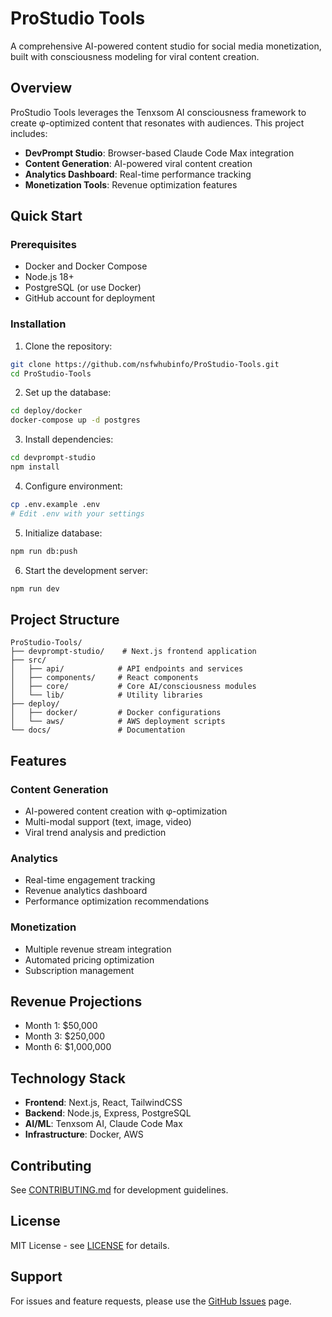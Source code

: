 # ProStudio Tools

A comprehensive AI-powered content studio for social media monetization, built with consciousness modeling for viral content creation.

## Overview

ProStudio Tools leverages the Tenxsom AI consciousness framework to create φ-optimized content that resonates with audiences. This project includes:

- **DevPrompt Studio**: Browser-based Claude Code Max integration
- **Content Generation**: AI-powered viral content creation
- **Analytics Dashboard**: Real-time performance tracking
- **Monetization Tools**: Revenue optimization features

## Quick Start

### Prerequisites

- Docker and Docker Compose
- Node.js 18+ 
- PostgreSQL (or use Docker)
- GitHub account for deployment

### Installation

1. Clone the repository:
```bash
git clone https://github.com/nsfwhubinfo/ProStudio-Tools.git
cd ProStudio-Tools
```

2. Set up the database:
```bash
cd deploy/docker
docker-compose up -d postgres
```

3. Install dependencies:
```bash
cd devprompt-studio
npm install
```

4. Configure environment:
```bash
cp .env.example .env
# Edit .env with your settings
```

5. Initialize database:
```bash
npm run db:push
```

6. Start the development server:
```bash
npm run dev
```

## Project Structure

```
ProStudio-Tools/
├── devprompt-studio/    # Next.js frontend application
├── src/
│   ├── api/            # API endpoints and services
│   ├── components/     # React components
│   ├── core/           # Core AI/consciousness modules
│   └── lib/            # Utility libraries
├── deploy/
│   ├── docker/         # Docker configurations
│   └── aws/            # AWS deployment scripts
└── docs/               # Documentation
```

## Features

### Content Generation
- AI-powered content creation with φ-optimization
- Multi-modal support (text, image, video)
- Viral trend analysis and prediction

### Analytics
- Real-time engagement tracking
- Revenue analytics dashboard
- Performance optimization recommendations

### Monetization
- Multiple revenue stream integration
- Automated pricing optimization
- Subscription management

## Revenue Projections

- Month 1: $50,000
- Month 3: $250,000
- Month 6: $1,000,000

## Technology Stack

- **Frontend**: Next.js, React, TailwindCSS
- **Backend**: Node.js, Express, PostgreSQL
- **AI/ML**: Tenxsom AI, Claude Code Max
- **Infrastructure**: Docker, AWS

## Contributing

See [CONTRIBUTING.md](docs/CONTRIBUTING.md) for development guidelines.

## License

MIT License - see [LICENSE](LICENSE) for details.

## Support

For issues and feature requests, please use the [GitHub Issues](https://github.com/nsfwhubinfo/ProStudio-Tools/issues) page.

